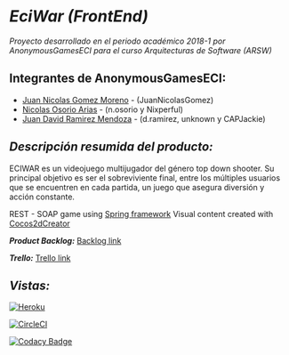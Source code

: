 ***EciWar (FrontEnd)***
======

*Proyecto desarrollado en el periodo académico 2018-1 por AnonymousGamesECI para el curso Arquitecturas de Software (ARSW)*

  Integrantes de AnonymousGamesECI:
  -------
  - [Juan Nicolas Gomez Moreno](https://github.com/JuanNicolasGomez) - (JuanNicolasGomez)
  - [Nicolas Osorio Arias](https://github.com/Nixperful) - (n.osorio y Nixperful)
  - [Juan David Ramirez Mendoza](https://github.com/CAPJackie) - (d.ramirez, unknown y CAPJackie)


*_Descripción resumida del producto:_*
------- 
ECIWAR es un videojuego multijugador del género top down shooter. Su principal objetivo es ser el sobreviviente final, entre los múltiples usuarios que se encuentren en cada partida, un juego que asegura diversión y acción constante.  

REST - SOAP game using [Spring framework](https://spring.io/)
Visual content created with [Cocos2dCreator](http://www.cocos2d-x.org/)

***Product Backlog:*** [Backlog link](https://docs.google.com/spreadsheets/d/19JKvv0GIBZ0oan29yM9k0vAytdKsUeSJAGqyYWmZSj4/edit#gid=0)


***Trello:*** [Trello link](https://trello.com/b/1fNptMsM/arsw-2018-1-eciwar-historias)

*_Vistas:_*
------- 
[![Heroku](https://wmpics.pics/di-NNAT.png)](https://eciwarapi.herokuapp.com/)

[![CircleCI](https://circleci.com/gh/AnonymousGamesECI/BackendECIWAR.svg?style=svg)](https://circleci.com/gh/AnonymousGamesECI/BackendECIWAR)

[![Codacy Badge](https://api.codacy.com/project/badge/Grade/bf0410d2a5ba4bae83ade3bd59cdceac)](https://www.codacy.com/app/AnonymousGamesEci/EciWar?utm_source=github.com&amp;utm_medium=referral&amp;utm_content=AnonymousGamesECI/EciWar&amp;utm_campaign=Badge_Grade)
